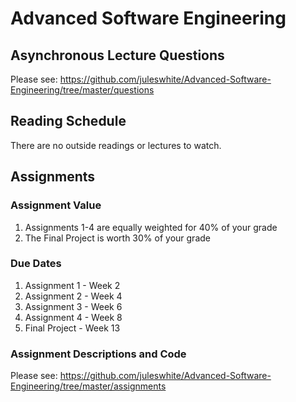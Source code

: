 
# Advanced Software Engineering

## Asynchronous Lecture Questions

Please see: https://github.com/juleswhite/Advanced-Software-Engineering/tree/master/questions

## Reading Schedule

There are no outside readings or lectures to watch.

## Assignments

### Assignment Value

  1. Assignments 1-4 are equally weighted for 40% of your grade
  2. The Final Project is worth 30% of your grade

### Due Dates

  1. Assignment 1 - Week 2
  2. Assignment 2 - Week 4
  3. Assignment 3 - Week 6
  4. Assignment 4 - Week 8
  5. Final Project - Week 13

### Assignment Descriptions and Code

Please see: https://github.com/juleswhite/Advanced-Software-Engineering/tree/master/assignments


